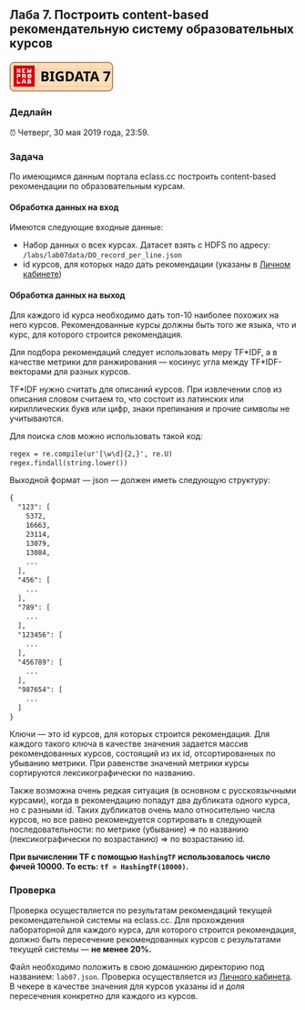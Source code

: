 ## Лаба 7. Построить content-based рекомендательную систему образовательных курсов

##### [![New Professions Lab — Big Data 10](/extra/images/npl7.svg)](https://github.com/newprolab/content_bigdata10)

### Дедлайн

⏰ Четверг, 30 мая 2019 года, 23:59.

### Задача

По имеющимся данным портала eclass.cc построить content-based рекомендации по образовательным курсам.

#### Обработка данных на вход

Имеются следующие входные данные:
* Набор данных о всех курсах. Датасет взять с HDFS по адресу: `/labs/lab07data/DO_record_per_line.json`
* id курсов, для которых надо дать рекомендации (указаны в [Личном кабинете](http://lk.newprolab.com/lab/laba07)) 

#### Обработка данных на выход

Для каждого id курса необходимо дать топ-10 наиболее похожих на него курсов. Рекомендованные курсы должны быть того же языка, что и курс, для которого строится рекомендация.

Для подбора рекомендаций следует использовать меру TF\*IDF, а в качестве метрики для ранжирования — косинус угла между TF\*IDF-векторами для разных курсов.

TF\*IDF нужно считать для описаний курсов. При извлечении слов из описания словом считаем то, что состоит из латинских или кириллических букв или цифр, знаки препинания и прочие символы не учитываются.

Для поиска слов можно использовать такой код:
```
regex = re.compile(ur'[\w\d]{2,}', re.U)
regex.findall(string.lower())
```

Выходной формат — json — должен иметь следующую структуру:

```
{
  "123": [
    5372,
    16663,
    23114,
    13079,
    13084,
    ...
  ],
  "456": [
    ...
  ],
  "789": [
    ...
  ],
  "123456": [
    ...
  ],
  "456789": [
    ...
  ],
  "987654": [
    ...
  ]
}
```

Ключи — это id курсов, для которых строится рекомендация. Для каждого такого ключа в качестве значения задается массив рекомендованных курсов, состоящий из их id, отсортированных по убыванию метрики. При равенстве значений метрики курсы сортируются лексикографически по названию. 

Также возможна очень редкая ситуация (в основном с русскоязычными курсами), когда в рекомендацию попадут два дубликата одного курса, но с разными id. Таких дубликатов очень мало относительно числа курсов, но все равно рекомендуется сортировать в следующей последовательности: по метрике (убывание) => по названию (лексикографически по возрастанию) => по возрастанию id.

**При вычислении TF с помощью `HashingTF` использовалось число фичей 10000. То есть: `tf = HashingTF(10000)`.**

### Проверка

Проверка осуществляется по результатам рекомендаций текущей рекомендательной системы на eclass.cc. Для прохождения лабораторной для каждого курса, для которого строится рекомендация, должно быть пересечение рекомендованных курсов с результатами текущей системы — **не менее 20%.**

Файл необходимо положить в свою домашнюю директорию под названием: `lab07.json`. Проверка осуществляется из [Личного кабинета](http://lk.newprolab.com/lab/laba07). В чекере в качестве значения для курсов указаны id и доля пересечения конкретно для каждого из курсов.
